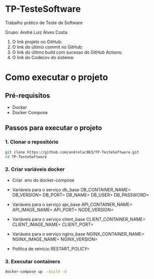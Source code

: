 # TP-TesteSoftware
Trabalho prático de Teste de Software

Grupo: André Luiz Alves Costa

1. O link projeto no GitHub: 
2. O link do último commit no GitHub: 
3. O link do último build com sucesso do GitHub Actions: 
4. O link do Codecov do sistema:

# Como executar o projeto

## Pré-requisitos

- Docker
- Docker Compose

## Passos para executar o projeto

### 1. Clonar o repositório

```sh
git clone https://github.com/andrelac963/TP-TesteSoftware.git
cd TP-TesteSoftware
```

### 2. Criar variáveis docker
- Criar .env do docker-compose

- Variáveis para o serviço db_base
DB_CONTAINER_NAME=
DB_VERSION=
DB_PORT=
DB_NAME=
DB_USER=
DB_PASSWORD=

- Variáveis para o serviço api_base
API_CONTAINER_NAME=
API_IMAGE_NAME=
API_PORT=
NODE_VERSION=

- Variáveis para o serviço client_base
CLIENT_CONTAINER_NAME=
CLIENT_IMAGE_NAME=
CLIENT_PORT=

- Variáveis para o serviço nginx_base
NGINX_CONTAINER_NAME=
NGINX_IMAGE_NAME=
NGINX_VERSION=

- Política de reinício
RESTART_POLICY=

### 3. Executar containers

```sh
docker-compose up --build -d
```